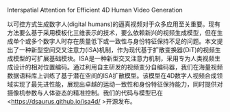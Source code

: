 Interspatial Attention for Efficient 4D Human Video Generation

以可控方式生成数字人(digital humans)的逼真视频对于众多应用至关重要。现有方法要么基于采用模板化三维表示的技术，要么依赖新兴的视频生成模型，但在生成单个或多个数字人时存在质量低下或一致性与身份特征保持不足的问题。本文提出了一种新型空间交叉注意力(ISA)机制，作为现代基于扩散变换器(DiT)的视频生成模型的可扩展基础模块。ISA是一种新型交叉注意力机制，采用专为人类视频生成设计的相对位置编码。通过利用自主研发的视频变分自编码器，我们在海量视频数据语料库上训练了基于潜在空间的ISA扩散模型。该模型在4D数字人视频合成领域实现了最先进性能，展现出卓越的运动一致性和身份特征保持能力，同时提供对摄像机参数与人体姿态的精准控制。我们的代码与模型已在<https://dsaurus.github.io/isa4d/ >开源发布。   